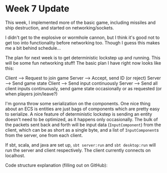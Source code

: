 Week 7 Update
===

This week, I implemented more of the basic game, including missiles and ship destruction, and started on networking/sockets.

I didn't get to the explosive or wormhole cannon, but I think it's good not to get too into functionality before networking too. Though I guess this makes me a bit behind schedule...

The plan for next week is to get deterministic lockstep up and running. This will be some fun networking stuff! The basic plan I have right now looks like this:

Client --> Request to join game
Server --> Accept, send ID (or reject)
Server --> Send game state
Client --> Send input continuously
Server --> Send all client inputs continuously, send game state occasionally or as requested (or when players join/leave?)

I'm gonna throw some serialization on the components. One nice thing about an ECS is entities are just bags of components which are pretty easy to serialize. A nice feature of deterministic lockstep is sending an entity doesn't need to be optimized, as it happens only occasionally. The bulk of the packets sent back and forth will be input data (`InputComponent`) from the client, which can be as short as a single byte, and a list of `InputComponent`s from the server, one from each client.

If sbt, scala, and java are set up, `sbt server:run` and `sbt desktop:run` will run the server and client respectively. The client currently connects on localhost.

Code structure explanation (filling out on GitHub):
